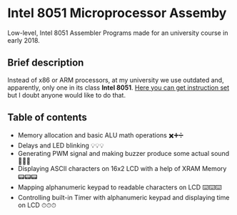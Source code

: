 # Intel 8051 Microprocessor Assemby

Low-level, Intel 8051 Assembler Programs made for an university course in early 2018.

## Brief description

Instead of x86 or ARM processors, at my university we use outdated and, apparently, only one in its class **Intel 8051**.
[Here you can get instruction set](http://www.zsk.ict.pwr.wroc.pl/zsk/repository/dydaktyka/ptm/lab/8051instrset.pdf) but I doubt anyone would like to do that.

## Table of contents

* Memory allocation and basic ALU math operations ✖️➕➗
* Delays and LED blinking 💡💡💡
* Generating PWM signal and making buzzer produce some actual sound 🎵🎵🎵
* Displaying ASCII characters on 16x2 LCD with a help of XRAM Memory 📟📟📟
* Mapping alphanumeric keypad to readable characters on LCD ⌨️⌨️⌨️
* Controlling built-in Timer with alphanumeric keypad and displaying time on LCD ⏱⏱⏱
